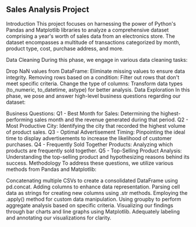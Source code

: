 ## Sales Analysis Project
Introduction
This project focuses on harnessing the power of Python's Pandas and Matplotlib libraries to analyze a comprehensive dataset comprising a year's worth of sales data from an electronics store. The dataset encompasses a multitude of transactions categorized by month, product type, cost, purchase address, and more.

Data Cleaning
During this phase, we engage in various data cleaning tasks:

Drop NaN values from DataFrame: Eliminate missing values to ensure data integrity.
Removing rows based on a condition: Filter out rows that don't meet specific criteria.
Change the type of columns: Transform data types (to_numeric, to_datetime, astype) for better analysis.
Data Exploration
In this phase, we pose and answer high-level business questions regarding our dataset:

Business Questions:
Q1 - Best Month for Sales: Determining the highest-performing sales month and the revenue generated during that period.
Q2 - Most Productive City: Identifying the city that recorded the highest volume of product sales.
Q3 - Optimal Advertisement Timing: Pinpointing the ideal time to display advertisements to increase the likelihood of customer purchases.
Q4 - Frequently Sold Together Products: Analyzing which products are frequently sold together.
Q5 - Top-Selling Product Analysis: Understanding the top-selling product and hypothesizing reasons behind its success.
Methodology
To address these questions, we utilize various methods from Pandas and Matplotlib:

Concatenating multiple CSVs to create a consolidated DataFrame using pd.concat.
Adding columns to enhance data representation.
Parsing cell data as strings for creating new columns using .str methods.
Employing the .apply() method for custom data manipulation.
Using groupby to perform aggregate analysis based on specific criteria.
Visualizing our findings through bar charts and line graphs using Matplotlib.
Adequately labeling and annotating our visualizations for clarity.
